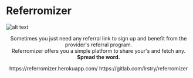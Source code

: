# Referromizer

![alt text](https://imgur.com/DXRDA7Q.png)

<p align="center">
  Sometimes you just need any referral link to sign up and benefit from the provider's referral program.<br>
  Referromizer offers you a simple platform to share your's and fetch any.<br>
  <b>Spread the word.</b>
</p>
<p align="center">
  https://referromizer.herokuapp.com/
  https://gitlab.com/lrstry/referromizer
</p>
